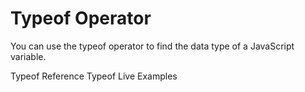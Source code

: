 # Typeof Operator

You can use the typeof operator to find the data type of a JavaScript variable.

<BadgeLink colorScheme='yellow' badgeText='Read' href='https://developer.mozilla.org/en-US/docs/Web/JavaScript/Reference/Operators/typeof'>Typeof Reference</BadgeLink>
<BadgeLink colorScheme='yellow' badgeText='Read' href='https://www.w3schools.com/js/tryit.asp?filename=tryjs_typeof_all'>Typeof Live Examples</BadgeLink>